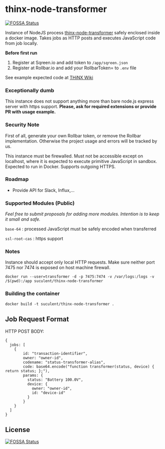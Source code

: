# thinx-node-transformer
[![FOSSA Status](https://app.fossa.io/api/projects/git%2Bgithub.com%2Fsuculent%2Fthinx-node-transformer.svg?type=shield)](https://app.fossa.io/projects/git%2Bgithub.com%2Fsuculent%2Fthinx-node-transformer?ref=badge_shield)


Instance of NodeJS process [thinx-node-transformer](https://github.com/suculent/thinx-node-tranformer) safely enclosed inside a docker image. Takes jobs as HTTP posts and executes JavaScript code from job locally.

**Before first run**

1. Register at Sqreen.io and add token to ```/app/sqreen.json```
2. Register at Rollbar.io and add your RollbarToken=<your-token> to ```.env``` file

See example expected code at [THiNX Wiki](https://suculent/thinx-device-api)

### Exceptionally dumb

This instance does not support anything more than bare node.js express server with https support. **Please, ask for required extensions or provide PR with usage example.**

### Security Note

First of all, generate your own Rollbar token, or remove the Rollbar implementation. Otherwise the project usage and errors will be tracked by us.

This instance must be firewalled. Must not be accessible except on localhost, where it is expected to execute primitive JavaScript in sandbox. Expected to run in Docker. Supports outgoing HTTPS.

### Roadmap

* Provide API for Slack, Influx,...

### Supported Modules (Public)

_Feel free to submit proposals for adding more modules. Intention is to keep it small and safe._

`base-64` : processed JavaScript must be safely encoded when transferred

`ssl-root-cas` : https support


### Notes

Instance should accept only local HTTP requests. Make sure neither port 7475 nor 7474 is exposed on host machine firewall.

`docker run --user=transformer -d -p 7475:7474 -v /var/logs:/logs -v /$(pwd):/app suculent/thinx-node-transformer`

### Building the container

`docker build -t suculent/thinx-node-transformer .`


## Job Request Format

HTTP POST BODY:

```
{
  jobs: [
    {
        id: "transaction-identifier",
        owner: "owner-id",
        codename: "status-transformer-alias",
        code: base64.encode("function transformer(status, device) { return status; };"),
        params: {
          status: "Battery 100.0V",
          device: {
            owner: "owner-id",
            id: "device-id"
          }
        }
    }
  ]
}
```


## License
[![FOSSA Status](https://app.fossa.io/api/projects/git%2Bgithub.com%2Fsuculent%2Fthinx-node-transformer.svg?type=large)](https://app.fossa.io/projects/git%2Bgithub.com%2Fsuculent%2Fthinx-node-transformer?ref=badge_large)
